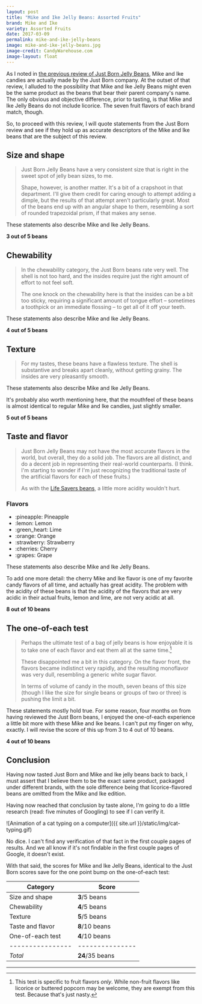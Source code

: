 ```yaml
---
layout: post
title: "Mike and Ike Jelly Beans: Assorted Fruits"
brand: Mike and Ike
variety: Assorted Fruits
date: 2017-03-09
permalink: mike-and-ike-jelly-beans
image: mike-and-ike-jelly-beans.jpg
image-credit: CandyWarehouse.com
image-layout: float
---
```


As I noted in
[the previous review of Just Born Jelly Beans](/just-born-jelly-beans),
Mike and Ike candies are actually made by the Just Born company.
At the outset of that review, I alluded to the possibility that
Mike and Ike Jelly Beans might even be the same product as the beans
that bear their parent company's name.
The only obvious and objective difference, prior to tasting,
is that Mike and Ike Jelly Beans do not include licorice.
The seven fruit flavors of each brand match, though.

So, to proceed with this review, I will quote statements from
the Just Born review and see if they hold up as accurate descriptors
of the Mike and Ike beans that are the subject of this review.


## Size and shape

> Just Born Jelly Beans have a very consistent size that is right in
> the sweet spot of jelly bean sizes, to me.
>
> Shape, however, is another matter.
> It's a bit of a crapshoot in that department.
> I'll give them credit for caring enough to attempt adding a dimple,
> but the results of that attempt aren't particularly great.
> Most of the beans end up with an angular shape to them,
> resembling a sort of rounded trapezoidal prism, if that makes any sense.

These statements also describe Mike and Ike Jelly Beans.

**3 out of 5 beans**


## Chewability

> In the chewability category, the Just Born beans rate very well.
> The shell is not too hard, and the insides require just the right amount of
> effort to not feel soft.
>
> The one knock on the chewability here is that the insides
> can be a bit too sticky, requiring a significant amount of tongue effort –
> sometimes a toothpick or an immediate flossing –
> to get all of it off your teeth.

These statements also describe Mike and Ike Jelly Beans.

**4 out of 5 beans**


## Texture

> For my tastes, these beans have a flawless texture.
> The shell is substantive and breaks apart cleanly, without getting grainy.
> The insides are very pleasantly smooth.

These statements also describe Mike and Ike Jelly Beans.

It's probably also worth mentioning here, that the mouthfeel of these beans
is almost identical to regular Mike and Ike candies, just slightly smaller.

**5 out of 5 beans**


## Taste and flavor

> Just Born Jelly Beans may not have the most accurate flavors in the world,
> but overall, they do a solid job.
> The flavors are all distinct, and do a decent job in
> representing their real-world counterparts.
> (I think. I'm starting to wonder if I'm just recognizing the traditional
> taste of the artificial flavors for each of these fruits.)
>
> As with the [Life Savers beans](/life-savers-jellybeans),
> a little more acidity wouldn't hurt.

<div class="inset">
    <h3>Flavors</h3>
    <ul class="emoji-list">
        <li>:pineapple: Pineapple</li>
        <li>:lemon: Lemon</li>
        <li>:green_heart: Lime</li>
        <li>:orange: Orange</li>
        <li>:strawberry: Strawberry</li>
        <li>:cherries: Cherry</li>
        <li>:grapes: Grape</li>
    </ul>
</div>

These statements also describe Mike and Ike Jelly Beans.

To add one more detail: the cherry Mike and Ike flavor is
one of my favorite candy flavors of all time, and actually has great acidity.
The problem with the acidity of these beans is that the acidity
of the flavors that are very acidic in their actual fruits, lemon and lime,
are not very acidic at all.

**8 out of 10 beans**


## The one-of-each test

> Perhaps the ultimate test of a bag of jelly beans is how enjoyable it is
> to take one of each flavor and eat them all at the same time.[^1]
>
> These disappointed me a bit in this category.
> On the flavor front, the flavors became indistinct very rapidly,
> and the resulting monoflavor was very dull,
> resembling a generic white sugar flavor.
>
> In terms of volume of candy in the mouth,
> seven beans of this size
> (though I like the size for single beans or groups of two or three)
> is pushing the limit a bit.

These statements mostly hold true.
For some reason, four months on from having reviewed the Just Born beans,
I enjoyed the one-of-each experience a little bit more
with these Mike and Ike beans.
I can't put my finger on why, exactly.
I will revise the score of this up from 3 to 4 out of 10 beans.

**4 out of 10 beans**


## Conclusion

Having now tasted Just Born and Mike and Ike jelly beans back to back,
I must assert that I believe them to be the exact same product,
packaged under different brands, with the sole difference being that
licorice-flavored beans are omitted from the Mike and Ike edition.

Having now reached that conclusion by taste alone,
I'm going to do a little research (read: five minutes of Googling)
to see if I can verify it.

![Animation of a cat typing on a computer]({{ site.url }}/static/img/cat-typing.gif)

No dice. I can't find any verification of that fact
in the first couple pages of results.
And we all know if it's not findable in the first couple pages of Google,
it doesn't exist.

With that said, the scores for Mike and Ike Jelly Beans,
identical to the Just Born scores save for the one point bump
on the one-of-each test:


Category         | Score
---------------- | ---------------
Size and shape   | **3**/5 beans
Chewability      | **4**/5 beans
Texture          | **5**/5 beans
Taste and flavor | **8**/10 beans
One-of-each test | **4**/10 beans
---------------- | ---------------
_Total_          | **24**/35 beans


---

[^1]: This test is specific to fruit flavors _only_. While non-fruit flavors like licorice or buttered popcorn may be welcome, they are exempt from this test. Because that's just nasty.
